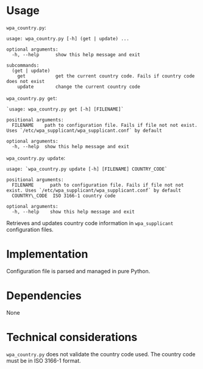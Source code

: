 # Usage
`wpa_country.py`:
```
usage: wpa_country.py [-h] (get | update) ...

optional arguments:
  -h, --help      show this help message and exit

subcommands:
  (get | update)
    get           get the current country code. Fails if country code does not exist
    update        change the current country code
```
`wpa_country.py get`:
```
`usage: wpa_country.py get [-h] [FILENAME]`

positional arguments:
  FILENAME    path to configuration file. Fails if file not not exist. Uses `/etc/wpa_supplicant/wpa_supplicant.conf` by default

optional arguments:
  -h, --help  show this help message and exit
```
`wpa_country.py update`:
```
usage: `wpa_country.py update [-h] [FILENAME] COUNTRY_CODE`

positional arguments:
  FILENAME      path to configuration file. Fails if file not not exist. Uses `/etc/wpa_supplicant/wpa_supplicant.conf` by default
  COUNTRY\_CODE  ISO 3166-1 country code

optional arguments:
  -h, --help    show this help message and exit
```
Retrieves and updates country code information in `wpa_supplicant` configuration files.

# Implementation
Configuration file is parsed and managed in pure Python.

# Dependencies
None

# Technical considerations
`wpa_country.py` does not validate the country code used. The country code must be in ISO 3166-1 format.
